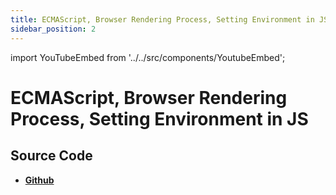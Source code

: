 ```yaml
---
title: ECMAScript, Browser Rendering Process, Setting Environment in JS
sidebar_position: 2
---
```


import YouTubeEmbed from '../../src/components/YoutubeEmbed';

# ECMAScript, Browser Rendering Process, Setting Environment in JS

<YouTubeEmbed videoId="XfXTuPoFGPQ" />

## Source Code

- [**Github**](https://github.com/isarojdahal/javascript-workshop)
